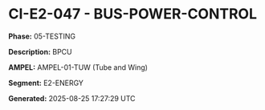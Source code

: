 # CI-E2-047 - BUS-POWER-CONTROL

**Phase:** 05-TESTING

**Description:** BPCU

**AMPEL:** AMPEL-01-TUW (Tube and Wing)

**Segment:** E2-ENERGY

**Generated:** 2025-08-25 17:27:29 UTC

